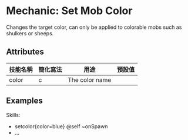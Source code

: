 Mechanic: Set Mob Color
=======================

Changes the target color, can only be applied to colorable mobs such as
shulkers or sheeps.

Attributes
----------

| 技能名稱 | 簡化寫法| 用途 | 預設值 |
|-----------|---------|----------------|---------------|
| color | c   | The color name |   |

  

Examples
--------

  Skills:
  - setcolor{color=blue} @self ~onSpawn
  - ...
